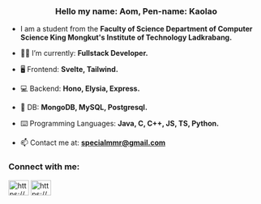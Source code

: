 <h3 align="center">Hello my name: Aom, Pen-name: Kaolao</h3>

- I am a student from the **Faculty of Science Department of Computer Science King Mongkut's Institute of Technology Ladkrabang.**

- 💁‍♂️ I’m currently: **Fullstack Developer.**

- 🖥 Frontend: **Svelte, Tailwind.**

- 💻 Backend: **Hono, Elysia, Express.**

- 📀 DB: **MongoDB, MySQL, Postgresql.**

- ⌨️ Programming Languages: **Java, C, C++, JS, TS, Python.**

- 📫 Contact me at: **specialmmr@gmail.com**

<h3 align="left">Connect with me:</h3>
<p align="left">
<a href="https://fb.com/a.oxnac.h" target="blank"><img align="center" src="https://raw.githubusercontent.com/rahuldkjain/github-profile-readme-generator/master/src/images/icons/Social/facebook.svg" alt="https://www.facebook.com/a.oxnac.h" height="30" width="40" /></a>
<a href="https://instagram.com/_aomxnachh/" target="blank"><img align="center" src="https://raw.githubusercontent.com/rahuldkjain/github-profile-readme-generator/master/src/images/icons/Social/instagram.svg" alt="https://www.instagram.com/_aomxnachh/" height="30" width="40" /></a>
</p>
